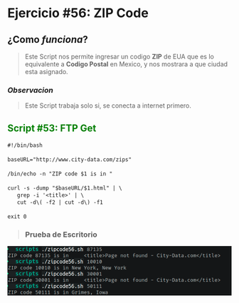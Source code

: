 # Ejercicio #56: ZIP Code

## ¿Como _funciona_?

>Este Script nos permite ingresar un codigo **ZIP** de EUA que es lo equivalente a **Codigo Postal** en Mexico, y nos mostrara a que ciudad esta asignado.

### _Observacion_ ###
>Este Script trabaja solo si, se conecta a internet primero.

## <span style="color:green">Script #53: FTP Get </span> ##

```shell
#!/bin/bash

baseURL="http://www.city-data.com/zips"

/bin/echo -n "ZIP code $1 is in "

curl -s -dump "$baseURL/$1.html" | \
   grep -i '<title>' | \
   cut -d\( -f2 | cut -d\) -f1

exit 0
```

> ### Prueba de Escritorio ###
![46](56.png)